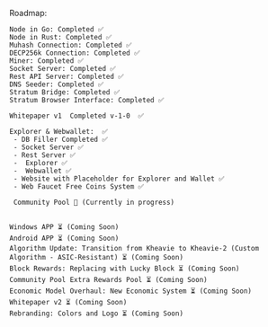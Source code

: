 Roadmap:

    Node in Go: Completed ✅
    Node in Rust: Completed ✅
    Muhash Connection: Completed ✅
    DECP256k Connection: Completed ✅
    Miner: Completed ✅
    Socket Server: Completed ✅
    Rest API Server: Completed ✅
    DNS Seeder: Completed ✅ 
    Stratum Bridge: Completed ✅ 
    Stratum Browser Interface: Completed ✅ 

    Whitepaper v1  Completed v-1-0  ✅ 
    
    Explorer & Webwallet:  ✅
     - DB Filler Completed ✅
     - Socket Server ✅
     - Rest Server ✅
     -  Explorer ✅
     -  Webwallet ✅
     - Website with Placeholder for Explorer and Wallet ✅
     - Web Faucet Free Coins System ✅

     Community Pool 🔄 (Currently in progress)


    Windows APP ⏳ (Coming Soon)
    Android APP ⏳ (Coming Soon)
    Algorithm Update: Transition from Kheavie to Kheavie-2 (Custom Algorithm - ASIC-Resistant) ⏳ (Coming Soon)
    Block Rewards: Replacing with Lucky Block ⏳ (Coming Soon)
    Community Pool Extra Rewards Pool ⏳ (Coming Soon)
    Economic Model Overhaul: New Economic System ⏳ (Coming Soon)
    Whitepaper v2 ⏳ (Coming Soon) 
    Rebranding: Colors and Logo ⏳ (Coming Soon)
   
